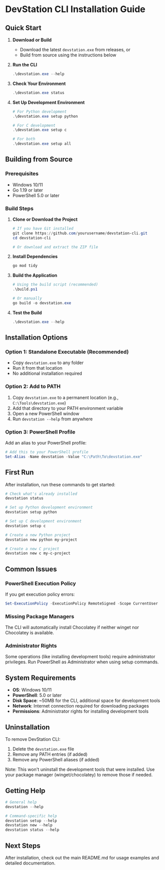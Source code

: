 # DevStation CLI Installation Guide

## Quick Start

1. **Download or Build**
   - Download the latest `devstation.exe` from releases, or
   - Build from source using the instructions below

2. **Run the CLI**
   ```powershell
   .\devstation.exe --help
   ```

3. **Check Your Environment**
   ```powershell
   .\devstation.exe status
   ```

4. **Set Up Development Environment**
   ```powershell
   # For Python development
   .\devstation.exe setup python
   
   # For C development
   .\devstation.exe setup c
   
   # For both
   .\devstation.exe setup all
   ```

## Building from Source

### Prerequisites
- Windows 10/11
- Go 1.19 or later
- PowerShell 5.0 or later

### Build Steps

1. **Clone or Download the Project**
   ```powershell
   # If you have Git installed
   git clone https://github.com/yourusername/devstation-cli.git
   cd devstation-cli
   
   # Or download and extract the ZIP file
   ```

2. **Install Dependencies**
   ```powershell
   go mod tidy
   ```

3. **Build the Application**
   ```powershell
   # Using the build script (recommended)
   .\build.ps1
   
   # Or manually
   go build -o devstation.exe
   ```

4. **Test the Build**
   ```powershell
   .\devstation.exe --help
   ```

## Installation Options

### Option 1: Standalone Executable (Recommended)
- Copy `devstation.exe` to any folder
- Run it from that location
- No additional installation required

### Option 2: Add to PATH
1. Copy `devstation.exe` to a permanent location (e.g., `C:\Tools\devstation.exe`)
2. Add that directory to your PATH environment variable
3. Open a new PowerShell window
4. Run `devstation --help` from anywhere

### Option 3: PowerShell Profile
Add an alias to your PowerShell profile:
```powershell
# Add this to your PowerShell profile
Set-Alias -Name devstation -Value "C:\Path\To\devstation.exe"
```

## First Run

After installation, run these commands to get started:

```powershell
# Check what's already installed
devstation status

# Set up Python development environment
devstation setup python

# Set up C development environment  
devstation setup c

# Create a new Python project
devstation new python my-project

# Create a new C project
devstation new c my-c-project
```

## Common Issues

### PowerShell Execution Policy
If you get execution policy errors:
```powershell
Set-ExecutionPolicy -ExecutionPolicy RemoteSigned -Scope CurrentUser
```

### Missing Package Managers
The CLI will automatically install Chocolatey if neither winget nor Chocolatey is available.

### Administrator Rights
Some operations (like installing development tools) require administrator privileges. Run PowerShell as Administrator when using setup commands.

## System Requirements

- **OS**: Windows 10/11
- **PowerShell**: 5.0 or later
- **Disk Space**: ~50MB for the CLI, additional space for development tools
- **Network**: Internet connection required for downloading packages
- **Permissions**: Administrator rights for installing development tools

## Uninstallation

To remove DevStation CLI:
1. Delete the `devstation.exe` file
2. Remove any PATH entries (if added)
3. Remove any PowerShell aliases (if added)

Note: This won't uninstall the development tools that were installed. Use your package manager (winget/chocolatey) to remove those if needed.

## Getting Help

```powershell
# General help
devstation --help

# Command-specific help
devstation setup --help
devstation new --help
devstation status --help
```

## Next Steps

After installation, check out the main README.md for usage examples and detailed documentation.
